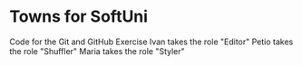 # Towns for SoftUni
Code for the Git and GitHub Exercise
Ivan takes the role "Editor"
Petio takes the role "Shuffler"
Maria takes the role "Styler"